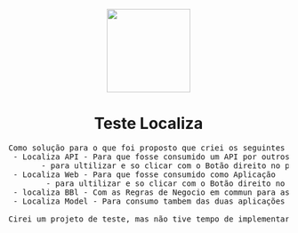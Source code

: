 <p align="center"><img src="https://portaldocandidato.localiza.com/dg-portalcandidato-ui-angular/assets/logoDesktop.png" width="150" /></p>
<h1 align="center">Teste Localiza</h1>


<pre>
Como solução para o que foi proposto que criei os seguintes projetos:
 - Localiza API - Para que fosse consumido um API por outros projetos
       - para ultilizar e so clicar com o Botão direito no projeto Localiza.API e clicar em "Set startap project" e rodar no IIS
 - Localiza Web - Para que fosse consumido como Aplicação
        - para ultilizar e so clicar com o Botão direito no projeto Localiza.web e clicar em "Set startap project" e rodar no IIS
 - localiza BBl - Com as Regras de Negocio em commun para as duas aplicações enteriores
 - Localiza Model - Para consumo tambem das duas aplicações anteriores
 
Cirei um projeto de teste, mas não tive tempo de implementar, devido alguns imprevistos que tive no final de semana.
 </pre>






